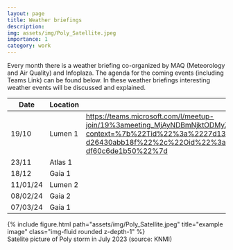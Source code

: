 ```yaml
---
layout: page
title: Weather briefings
description: 
img: assets/img/Poly_Satellite.jpeg
importance: 1
category: work
---
```


Every month there is a weather briefing co-organized by MAQ (Meteorology and Air Quality) and Infoplaza. The agenda for the coming events (including Teams Link) can be found below. In these weather briefings interesting weather events will be discussed and explained. 


| Date        | Location    | Teams Link|
| ----------- | ----------- | -----------|
| 19/10       | Lumen 1     | https://teams.microsoft.com/l/meetup-join/19%3ameeting_MjAyNDBmNjktODMyZS00NTg1LWI1Y2MtZWMyYzBiMWUxYjNk%40thread.v2/0?context=%7b%22Tid%22%3a%2227d137e5-761f-4dc1-af88-d26430abb18f%22%2c%22Oid%22%3a%22831edf4e-8261-40c3-87db-df60c6de1b50%22%7d |
| 23/11       | Atlas 1     | |https://teams.microsoft.com/l/meetup-join/19%3ameeting_OTNiYWY1YzktYjIwZi00ZmU2LTk4ODEtNzE0OTJiNmIxNzgy%40thread.v2/0?context=%7b%22Tid%22%3a%2227d137e5-761f-4dc1-af88-d26430abb18f%22%2c%22Oid%22%3a%22831edf4e-8261-40c3-87db-df60c6de1b50%22%7d |
| 18/12       | Gaia 1      | |
| 11/01/24    | Lumen 2     | |
| 08/02/24    | Gaia 2      | |
| 07/03/24    | Gaia 1      | |

<div class="row">
    <div class="col-sm mt-3 mt-md-0">
        {% include figure.html path="assets/img/Poly_Satellite.jpeg" title="example image" class="img-fluid rounded z-depth-1" %}
    </div>
</div>
<div class="caption">
    Satelite picture of Poly storm in July 2023 (source: KNMI)
</div>
